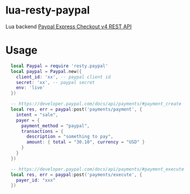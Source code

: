 # lua-resty-paypal
Lua backend [Paypal Express Checkout v4 REST API](https://developer.paypal.com/docs/integration/direct/express-checkout/integration-jsv4)


# Usage
```lua
  local Paypal = require 'resty.paypal'
  local paypal = Paypal.new({
    client_id: 'xx', -- paypal client id
    secret: 'xx', -- paypal secret
    env: 'live'
  })

  -- https://developer.paypal.com/docs/api/payments/#payment_create
  local res, err = paypal:post('payments/payment', {
    intent = "sale",
    payer = {
      payment_method = "paypal",
      transactions = {
        description = "something to pay",
        amount: { total = "30.10", currency = "USD" }  
      }
    }
  })

  -- https://developer.paypal.com/docs/api/payments/#payment_execute
  local res, err = paypal:post('payments/execute', {
    payer_id: "xxx"
  })
```

